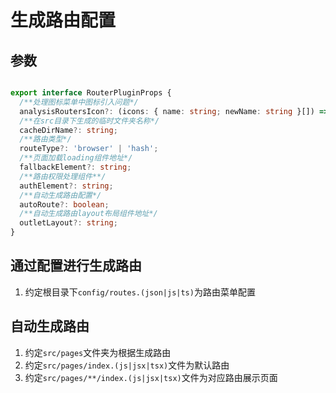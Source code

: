 生成路由配置
====

## 参数

```ts

export interface RouterPluginProps {
  /**处理图标菜单中图标引入问题*/
  analysisRoutersIcon?: (icons: { name: string; newName: string }[]) => string;
  /**在src目录下生成的临时文件夹名称*/
  cacheDirName?: string;
  /**路由类型*/
  routeType?: 'browser' | 'hash';
  /**页面加载loading组件地址*/
  fallbackElement?: string;
  /**路由权限处理组件**/
  authElement?: string;
  /**自动生成路由配置*/
  autoRoute?: boolean;
  /**自动生成路由layout布局组件地址*/
  outletLayout?: string;
}

```

## 通过配置进行生成路由

1. 约定根目录下`config/routes.(json|js|ts)`为路由菜单配置

## 自动生成路由

1. 约定`src/pages`文件夹为根据生成路由
2. 约定`src/pages/index.(js|jsx|tsx)`文件为默认路由
3. 约定`src/pages/**/index.(js|jsx|tsx)`文件为对应路由展示页面
